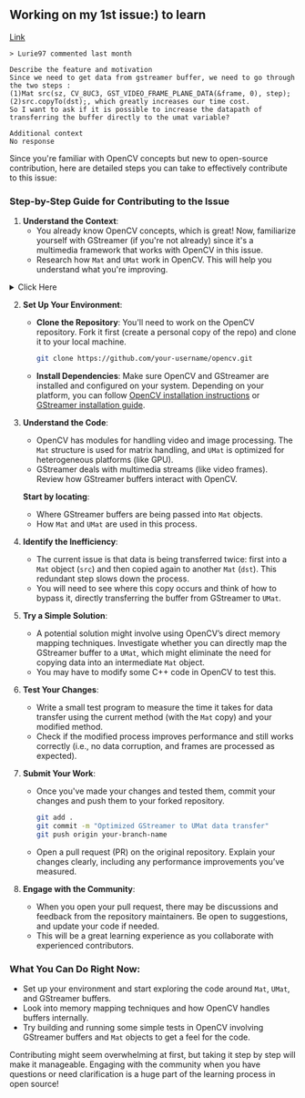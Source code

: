 ## Working on my 1st issue:) to learn 

[Link](https://github.com/opencv/opencv/issues/26007)


```
> Lurie97 commented last month

Describe the feature and motivation
Since we need to get data from gstreamer buffer, we need to go through the two steps :
(1)Mat src(sz, CV_8UC3, GST_VIDEO_FRAME_PLANE_DATA(&frame, 0), step);
(2)src.copyTo(dst);, which greatly increases our time cost.
So I want to ask if it is possible to increase the datapath of transferring the buffer directly to the umat variable?

Additional context
No response
```

Since you're familiar with OpenCV concepts but new to open-source contribution, here are detailed steps you can take to effectively contribute to this issue:

### Step-by-Step Guide for Contributing to the Issue

1. **Understand the Context**:
   - You already know OpenCV concepts, which is great! Now, familiarize yourself with GStreamer (if you're not already) since it's a multimedia framework that works with OpenCV in this issue.
   - Research how `Mat` and `UMat` work in OpenCV. This will help you understand what you're improving.
<details>
<summary>Click Here</summary>
 
**Mat:**

- **Core data structure:** The fundamental data structure in OpenCV for representing images and matrices.
- **Data storage:** Stores image data in a continuous memory block.
- **Header:** Contains metadata such as dimensions, type, and step size.
- **Flexibility:** Can handle various image formats (e.g., grayscale, color, depth) and operations.
- **Direct access:** Allows direct access to pixel values for efficient manipulation.

**UMat:**

- **Unified Memory:** A specialized data structure that leverages unified memory technology for efficient data transfer between CPU and GPU.
- **GPU acceleration:** Optimized for GPU-accelerated operations, providing significant performance gains.
- **Automatic memory management:** Handles memory allocation and deallocation automatically, reducing manual overhead.
- **Seamless integration:** Works seamlessly with `Mat` objects, allowing easy conversion between the two.
- **Optimized for OpenCV:** Designed specifically for OpenCV's image processing and computer vision algorithms.

**Key differences between Mat and UMat:**

| Feature | Mat | UMat |
|---|---|---|
| Data storage | Continuous memory block | Unified memory |
| GPU acceleration | No | Yes |
| Automatic memory management | No | Yes |
| Conversion | Can be converted to UMat | Can be converted to Mat |

**When to use Mat or UMat:**

- **Mat:** Suitable for general-purpose image processing tasks that don't require significant GPU acceleration.
- **UMat:** Ideal for computationally intensive image processing and computer vision algorithms that can benefit from GPU acceleration.

**Example usage:**

```cpp
#include <opencv2/opencv.hpp>

using namespace cv;

int main() {
    // Create a Mat object
    Mat image = imread("image.jpg");

    // Convert Mat to UMat
    UMat uimage = image.getUMat();

    // Perform GPU-accelerated operations on uimage

    // Convert UMat back to Mat if needed
    Mat result = uimage.getMat();

    return 0;
}
```

In summary, `Mat` and `UMat` are essential data structures in OpenCV for image processing and computer vision. `Mat` is the basic data structure for storing and manipulating images, while `UMat` offers GPU acceleration and automatic memory management for performance-critical tasks. Choosing the appropriate data structure depends on the specific requirements of your application.

</details>

2. **Set Up Your Environment**:
   - **Clone the Repository**: You'll need to work on the OpenCV repository. Fork it first (create a personal copy of the repo) and clone it to your local machine.
     ```bash
     git clone https://github.com/your-username/opencv.git
     ```
   - **Install Dependencies**: Make sure OpenCV and GStreamer are installed and configured on your system. Depending on your platform, you can follow [OpenCV installation instructions](https://docs.opencv.org/master/df/d65/tutorial_table_of_content_introduction.html) or [GStreamer installation guide](https://gstreamer.freedesktop.org/documentation/installing/).

3. **Understand the Code**:
   - OpenCV has modules for handling video and image processing. The `Mat` structure is used for matrix handling, and `UMat` is optimized for heterogeneous platforms (like GPU).
   - GStreamer deals with multimedia streams (like video frames). Review how GStreamer buffers interact with OpenCV.

   **Start by locating**:
   - Where GStreamer buffers are being passed into `Mat` objects.
   - How `Mat` and `UMat` are used in this process.

4. **Identify the Inefficiency**:
   - The current issue is that data is being transferred twice: first into a `Mat` object (`src`) and then copied again to another `Mat` (`dst`). This redundant step slows down the process.
   - You will need to see where this copy occurs and think of how to bypass it, directly transferring the buffer from GStreamer to `UMat`.

5. **Try a Simple Solution**:
   - A potential solution might involve using OpenCV’s direct memory mapping techniques. Investigate whether you can directly map the GStreamer buffer to a `UMat`, which might eliminate the need for copying data into an intermediate `Mat` object.
   - You may have to modify some C++ code in OpenCV to test this.

6. **Test Your Changes**:
   - Write a small test program to measure the time it takes for data transfer using the current method (with the `Mat` copy) and your modified method.
   - Check if the modified process improves performance and still works correctly (i.e., no data corruption, and frames are processed as expected).

7. **Submit Your Work**:
   - Once you've made your changes and tested them, commit your changes and push them to your forked repository.
     ```bash
     git add .
     git commit -m "Optimized GStreamer to UMat data transfer"
     git push origin your-branch-name
     ```
   - Open a pull request (PR) on the original repository. Explain your changes clearly, including any performance improvements you’ve measured.

8. **Engage with the Community**:
   - When you open your pull request, there may be discussions and feedback from the repository maintainers. Be open to suggestions, and update your code if needed.
   - This will be a great learning experience as you collaborate with experienced contributors.

### What You Can Do Right Now:

- Set up your environment and start exploring the code around `Mat`, `UMat`, and GStreamer buffers.
- Look into memory mapping techniques and how OpenCV handles buffers internally.
- Try building and running some simple tests in OpenCV involving GStreamer buffers and `Mat` objects to get a feel for the code.

Contributing might seem overwhelming at first, but taking it step by step will make it manageable. Engaging with the community when you have questions or need clarification is a huge part of the learning process in open source!
